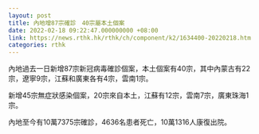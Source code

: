 ```yaml
---
layout: post
title: 內地增87宗確診　40宗屬本土個案
date: 2022-02-18 09:22:47.000000000 +08:00
link: https://news.rthk.hk/rthk/ch/component/k2/1634400-20220218.htm
categories: rthk
---
```


內地過去一日新增87宗新冠病毒確診個案，本土個案有40宗，其中內蒙古有22宗，遼寧9宗，江蘇和廣東各有4宗，雲南1宗。

新增45宗無症狀感染個案，20宗來自本土，江蘇有12宗，雲南7宗，廣東珠海1宗。

內地至今有10萬7375宗確診，4636名患者死亡，10萬1316人康復出院。
